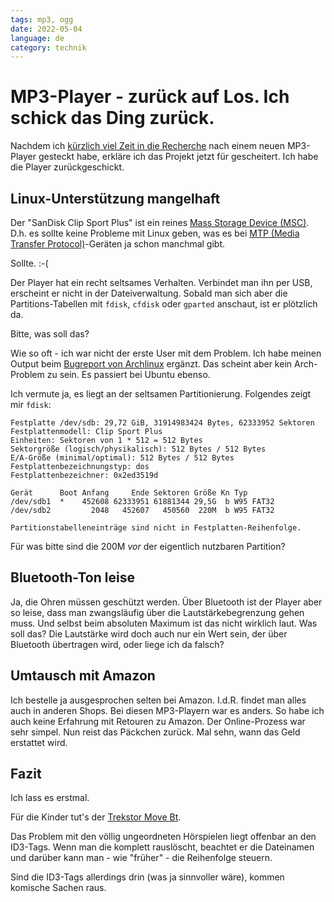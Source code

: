 ```yaml
---
tags: mp3, ogg
date: 2022-05-04
language: de
category: technik
---
```


# MP3-Player - zurück auf Los. Ich schick das Ding zurück.

Nachdem ich [kürzlich viel Zeit in die Recherche](/posts/2022/04/27/mp3player-difficulties.md) nach einem neuen MP3-Player gesteckt habe, erkläre ich das Projekt jetzt für gescheitert. Ich habe die Player zurückgeschickt.

## Linux-Unterstützung mangelhaft

Der "SanDisk Clip Sport Plus" ist ein reines [Mass Storage Device (MSC)](https://en.wikipedia.org/wiki/USB_mass_storage_device_class). D.h. es sollte keine Probleme mit Linux geben, was es bei [MTP (Media Transfer Protocol)](https://en.wikipedia.org/wiki/Media_Transfer_Protocol)-Geräten ja schon manchmal gibt.

Sollte. :-(

Der Player hat ein recht seltsames Verhalten. Verbindet man ihn per USB, erscheint er nicht in der Dateiverwaltung. Sobald man sich aber die Partitions-Tabellen mit `fdisk`, `cfdisk` oder `gparted` anschaut, ist er plötzlich da.

Bitte, was soll das?

Wie so oft - ich war nicht der erste User mit dem Problem. Ich habe meinen Output beim [Bugreport von Archlinux](https://bbs.archlinux.org/viewtopic.php?pid=2034108#p2034108) ergänzt. Das scheint aber kein Arch-Problem zu sein. Es passiert bei Ubuntu ebenso.

Ich vermute ja, es liegt an der seltsamen Partitionierung. Folgendes zeigt mir `fdisk`:

```
Festplatte /dev/sdb: 29,72 GiB, 31914983424 Bytes, 62333952 Sektoren
Festplattenmodell: Clip Sport Plus
Einheiten: Sektoren von 1 * 512 = 512 Bytes
Sektorgröße (logisch/physikalisch): 512 Bytes / 512 Bytes
E/A-Größe (minimal/optimal): 512 Bytes / 512 Bytes
Festplattenbezeichnungstyp: dos
Festplattenbezeichner: 0x2ed3519d

Gerät      Boot Anfang     Ende Sektoren Größe Kn Typ
/dev/sdb1  *    452608 62333951 61881344 29,5G  b W95 FAT32
/dev/sdb2         2048   452607   450560  220M  b W95 FAT32

Partitionstabelleneinträge sind nicht in Festplatten-Reihenfolge.
```

Für was bitte sind die 200M _vor_ der eigentlich nutzbaren Partition?

## Bluetooth-Ton leise

Ja, die Ohren müssen geschützt werden. Über Bluetooth ist der Player aber so leise, dass man zwangsläufig über die Lautstärkebegrenzung gehen muss. Und selbst beim absoluten Maximum ist das nicht wirklich laut. Was soll das? Die Lautstärke wird doch auch nur ein Wert sein, der über Bluetooth übertragen wird, oder liege ich da falsch?

## Umtausch mit Amazon

Ich bestelle ja ausgesprochen selten bei Amazon. I.d.R. findet man alles auch in anderen Shops. Bei diesen MP3-Playern war es anders. So habe ich auch keine Erfahrung mit Retouren zu Amazon. Der Online-Prozess war sehr simpel. Nun reist das Päckchen zurück. Mal sehn, wann das Geld erstattet wird.

## Fazit

Ich lass es erstmal.

Für die Kinder tut's der [Trekstor Move Bt](https://www.trekstor.de/produkte/mp3-player/detail-mp3-player/product/move-bt.html).

Das Problem mit den völlig ungeordneten Hörspielen liegt offenbar an den ID3-Tags. Wenn man die komplett rauslöscht, beachtet er die Dateinamen und darüber kann man - wie "früher" - die Reihenfolge steuern.

Sind die ID3-Tags allerdings drin (was ja sinnvoller wäre), kommen komische Sachen raus.
